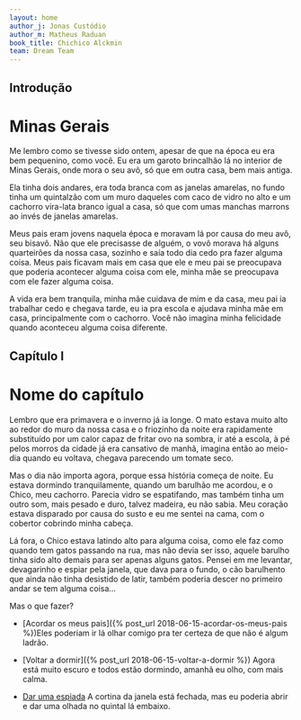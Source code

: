 ```yaml
---
layout: home
author_j: Jonas Custódio
author_m: Matheus Raduan
book_title: Chichico Alckmin
team: Dream Team
---
```



## Introdução 
# Minas Gerais

Me lembro como se tivesse sido ontem, apesar de que na época eu era bem pequenino, como você.
Eu era um garoto brincalhão lá no interior de Minas Gerais, onde mora o seu avô, só que em outra casa,
bem mais antiga.

Ela tinha dois andares, era toda branca com as janelas amarelas, no fundo tinha um quintalzão com
um muro daqueles com caco de vidro no alto e um cachorro vira-lata branco igual a casa, só que com
umas manchas marrons ao invés de janelas amarelas.

Meus pais eram jovens naquela época e moravam lá por causa do meu avô, seu bisavô. Não que ele
precisasse de alguém, o vovô morava há alguns quarteirões da nossa casa, sozinho e saía todo dia cedo
pra fazer alguma coisa. Meus pais ficavam mais em casa que ele e meu pai se preocupava que poderia
acontecer alguma coisa com ele, minha mãe se preocupava com ele fazer alguma coisa.

A vida era bem tranquila, minha mãe cuidava de mim e da casa, meu pai ia trabalhar cedo e chegava
tarde, eu ia pra escola e ajudava minha mãe em casa, principalmente com o cachorro. Você não imagina
minha felicidade quando aconteceu alguma coisa diferente.


## Capítulo I 
# Nome do capítulo

Lembro que era primavera e o inverno já ia longe. O mato estava muito alto ao redor do muro da
nossa casa e o friozinho da noite era rapidamente substituído por um calor capaz de fritar ovo na sombra,
ir até a escola, à pé pelos morros da cidade já era cansativo de manhã, imagina então ao meio-dia quando
eu voltava, chegava parecendo um tomate seco.

Mas o dia não importa agora, porque essa história começa de noite. Eu estava dormindo
tranquilamente, quando um barulhão me acordou, e o Chico, meu cachorro. Parecia vidro se espatifando,
mas também tinha um outro som, mais pesado e duro, talvez madeira, eu não sabia. Meu coração estava
disparado por causa do susto e eu me sentei na cama, com o cobertor cobrindo minha cabeça.

Lá fora, o Chico estava latindo alto para alguma coisa, como ele faz como quando tem gatos
passando na rua, mas não devia ser isso, aquele barulho tinha sido alto demais para ser apenas alguns
gatos. Pensei em me levantar, devagarinho e espiar pela janela, que dava para o fundo, o cão barulhento
que ainda não tinha desistido de latir, também poderia descer no primeiro andar se tem alguma coisa...

Mas o que fazer?

- [Acordar os meus pais]({% post_url 2018-06-15-acordar-os-meus-pais %})Eles poderiam ir lá olhar comigo pra ter certeza de que não é algum ladrão.

- [Voltar a dormir]({% post_url 2018-06-15-voltar-a-dormir %}) Agora está muito escuro e todos estão dormindo, amanhã eu olho, com mais calma.

- [Dar uma espiada](https://google.com) A cortina da janela está fechada, mas eu poderia abrir e dar uma olhada no quintal lá embaixo.
